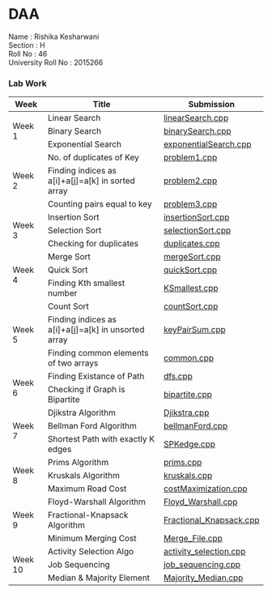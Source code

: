# DAA
Name               : Rishika Kesharwani <br />
Section            : H <br />
Roll No            : 46 <br />
University Roll No : 2015266 <br />
### Lab Work

<table>
    <thead>
        <tr>
            <th>Week</th>
            <th>Title</th>
            <th>Submission</th>
        </tr>
    </thead>
    <tbody>
        <tr>
            <td rowspan=3>Week 1</td>
            <td>Linear Search</td>
            <td> <a href="week 1/linearSearch.cpp">linearSearch.cpp</a> </td>
        </tr>
        <tr>
            <td>Binary Search</td>
            <td> <a href="week 1/binarySearch.cpp">binarySearch.cpp</a> </td>
        </tr>
        <tr>
            <td>Exponential Search</td>
            <td> <a href="week 1/exponentialSearch.cpp">exponentialSearch.cpp</a> </td>
        </tr>
        <tr>
            <td rowspan=3>Week 2</td>
            <td>No. of duplicates of Key</td>
            <td> <a href="week 2/problem1.cpp">problem1.cpp</a> </td>
        </tr>
        <tr>
            <td>Finding indices as a[i]+a[j]=a[k] in sorted array</td>
            <td> <a href="week 2/problem2.cpp">problem2.cpp</a> </td>
        </tr>
        <tr>
            <td>Counting pairs equal to key</td>
            <td> <a href="week 2/problem3.cpp">problem3.cpp</a> </td>
        </tr>
        <tr>
            <td rowspan=3>Week 3</td>
            <td>Insertion Sort</td>
            <td> <a href="week 3/insertionSort.cpp">insertionSort.cpp</a> </td>
        </tr>
        <tr>
            <td>Selection Sort</td>
            <td> <a href=".week 3/selectionSort.cpp">selectionSort.cpp</a> </td>
        </tr>
        <tr>
            <td>Checking for duplicates</td>
            <td> <a href="week 3/duplicates.cpp">duplicates.cpp</a> </td>
        </tr>
        <tr>
            <td rowspan=3>Week 4</td>
            <td>Merge Sort</td>
            <td> <a href="week 4/mergeSort.cpp">mergeSort.cpp</a> </td>
        </tr>
        <tr>
            <td>Quick Sort</td>
            <td> <a href="week 4/quickSort.cpp">quickSort.cpp</a> </td>
        </tr>
        <tr>
            <td>Finding Kth smallest number</td>
            <td> <a href="week 4/KSmallest.cpp">KSmallest.cpp</a> </td>
        </tr>
        <tr>
            <td rowspan=3>Week 5</td>
            <td>Count Sort</td>
            <td> <a href="week 5/countSort.cpp">countSort.cpp</a> </td>
        </tr>
        <tr>
            <td>Finding indices as a[i]+a[j]=a[k] in unsorted array</td>
            <td> <a href="week 5/keyPairSum.cpp">keyPairSum.cpp</a> </td>
        </tr>
        <tr>
            <td>Finding common elements of two arrays</td>
            <td> <a href="week 5/common.cpp">common.cpp</a> </td>
        </tr>
        <tr>
            <td rowspan=2>Week 6</td>
            <td>Finding Existance of Path</td>
            <td> <a href="week 6/dfs.cpp">dfs.cpp</a> </td>
        </tr>
        <tr>
            <td>Checking if Graph is Bipartite</td>
            <td> <a href="week 6/bipartite.cpp">bipartite.cpp</a> </td>
        </tr>
        <tr>
            <td rowspan=3>Week 7</td>
            <td>Djikstra Algorithm</td>
            <td> <a href="week7/Djikstra.cpp">Djikstra.cpp</a> </td>
        </tr>
        <tr>
            <td>Bellman Ford Algorithm</td>
            <td> <a href="week7/BellmanFord.cpp">bellmanFord.cpp</a> </td>
        </tr>
        <tr>
            <td>Shortest Path with exactly K edges</td>
            <td> <a href="week7/Shortest_path_k_edge.cpp">SPKedge.cpp</a> </td>
        </tr>
        <tr>
            <td rowspan=3>Week 8</td>
            <td>Prims Algorithm</td>
            <td> <a href="week8/Prims.cpp">prims.cpp</a> </td>
        </tr>
        <tr>
            <td>Kruskals Algorithm</td>
            <td> <a href="week8/Kruskals.cpp">kruskals.cpp</a> </td>
        </tr>
        <tr>
            <td>Maximum Road Cost</td>
            <td> <a href="week8/CostMaximization.cpp">costMaximization.cpp</a> </td>
        </tr>
        <tr>
            <td rowspan=3>Week 9</td>
            <td>Floyd-Warshall Algorithm</td>
            <td> <a href="week9/FloydWarshall.cpp">Floyd_Warshall.cpp</a> </td>
        </tr>
        <tr>
            <td>Fractional-Knapsack Algorithm</td>
            <td> <a href="week9/FractionalKnapsack.cpp">Fractional_Knapsack.cpp</a> </td>
        </tr>
        <tr>
            <td>Minimum Merging Cost</td>
            <td> <a href="week9/MergeFile.cpp">Merge_File.cpp</a> </td>
        </tr>
        <tr>
            <td rowspan=3>Week 10</td>
            <td>Activity Selection Algo</td>
            <td> <a href="week10/ActivitySelection.cpp">activity_selection.cpp</a> </td>
        </tr>
        <tr>
            <td>Job Sequencing</td>
            <td> <a href="week10/JobSequencing.cpp">job_sequencing.cpp</a> </td>
        </tr>
        <tr>
            <td>Median & Majority Element</td>
            <td> <a href="week10/MajorityMedian.cpp">Majority_Median.cpp</a> </td>
        </tr>
    </tbody>

</table>
